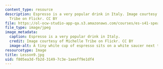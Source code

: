 ```yaml
---
content_type: resource
description: Espresso is a very popular drink in Italy. Image courtesy of Michelle
  Tribe on Flickr. CC BY
file: https://ol-ocw-studio-app-qa.s3.amazonaws.com/courses/es-s41-speak-italian-with-your-mouth-full-spring-2012/f805ea3dfb2d31497c3e1aeeff9e1df4_Lesson9.jpg
file_type: image/jpeg
image_metadata:
  caption: Espresso is a very popular drink in Italy.
  credit: Image courtesy of Michelle Tribe on Flickr. CC BY
  image-alt: A tiny white cup of espresso sits on a white saucer next to a spoon.
resourcetype: Image
title: Lesson9.jpg
uid: f805ea3d-fb2d-3149-7c3e-1aeeff9e1df4
---
```

